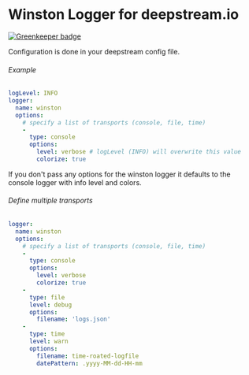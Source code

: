 # Winston Logger for deepstream.io

[![Greenkeeper badge](https://badges.greenkeeper.io/deepstreamIO/deepstream.io-logger-winston.svg)](https://greenkeeper.io/)

Configuration is done in your deepstream config file.

###### Example

```yaml
logLevel: INFO
logger:
  name: winston
  options:
    # specify a list of transports (console, file, time)
    -
      type: console
      options:
        level: verbose # logLevel (INFO) will overwrite this value
        colorize: true
```

If you don't pass any options for the winston logger it defaults to the console logger with info level and colors.

###### Define multiple transports

```yaml
logger:
  name: winston
  options:
    # specify a list of transports (console, file, time)
    -
      type: console
      options:
        level: verbose
        colorize: true
    -
      type: file
      level: debug
      options:
        filename: 'logs.json'
    -
      type: time
      level: warn
      options:
        filename: time-roated-logfile
        datePattern: .yyyy-MM-dd-HH-mm
```
